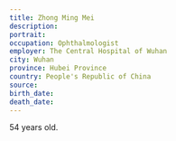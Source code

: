 ```yaml
---
title: Zhong Ming Mei
description: 
portrait: 
occupation: Ophthalmologist
employer: The Central Hospital of Wuhan
city: Wuhan
province: Hubei Province
country: People's Republic of China
source: 
birth_date: 
death_date: 
---
```


54 years old.